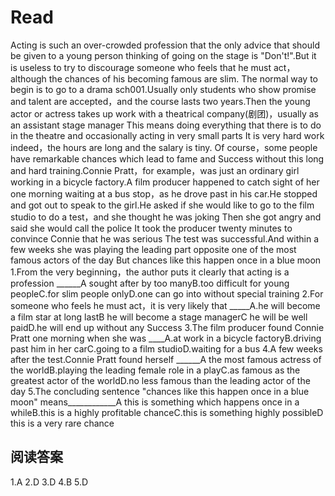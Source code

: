 # Read
Acting is such an over-crowded profession that the only advice that should be given to a young person thinking of going on the stage is "Don't!".But it is useless to try to discourage someone who feels that he must act，although the chances of his becoming famous are slim. The normal way to begin is to go to a drama sch001.Usually only students who show promise and talent are accepted，and the course lasts two years.Then the young actor or actress takes up work with a theatrical company(剧团)，usually as an assistant stage manager This means doing everything that there is to do in the theatre and occasionally acting in very small parts It is very hard work indeed，the hours are long and the salary is tiny.
Of course，some people have remarkable chances which lead to fame and Success without this long and hard training.Connie Pratt，for example，was just an ordinary girl working in a bicycle factory.A film producer happened to catch sight of her one morning waiting at a bus stop，as he drove past in his car.He stopped and got out to speak to the girl.He asked if she would like to go to the film studio to do a test，and she thought he was joking Then she got angry and said she would call the police It took the producer twenty minutes to convince Connie that he was serious The test was successful.And within a few weeks she was playing the leading part opposite one of the most famous actors of the day But chances like this happen once in a blue moon
1.From the very beginning，the author puts it clearly that acting is a profession ______A sought after by too manyB.too difficult for young peopleC.for slim people onlyD.one can go into without special training
2.For someone who feels he must act，it is very likely that _____A.he will become a film star at long lastB he will become a stage managerC he will be well paidD.he will end up without any Success
3.The film producer found Connie Pratt one morning when she was ____A.at work in a bicycle factoryB.driving past him in her carC.going to a film studioD.waiting for a bus
4.A few weeks after the test.Connie Pratt found herself ______A the most famous actress of the worldB.playing the leading female role in a playC.as famous as the greatest actor of the worldD.no less famous than the leading actor of the day
5.The concluding sentence "chances like this happen once in a blue moon" means____________A this is something which happens once in a whileB.this is a highly profitable chanceC.this is something highly possibleD this is a very rare chance
## 阅读答案
1.A
2.D
3.D
4.B
5.D
